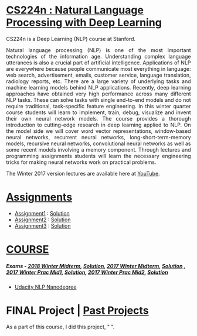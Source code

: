 # [CS224n : Natural Language Processing with Deep Learning](http://web.stanford.edu/class/cs224n/)

CS224n is a Deep Learning (NLP) course at Stanford.

<p align="justify">Natural language processing (NLP) is one of the most important technologies of the information age. Understanding complex language utterances is also a crucial part of artificial intelligence. Applications of NLP are everywhere because people communicate most everything in language: web search, advertisement, emails, customer service, language translation, radiology reports, etc. There are a large variety of underlying tasks and machine learning models behind NLP applications. Recently, deep learning approaches have obtained very high performance across many different NLP tasks. These can solve tasks with single end-to-end models and do not require traditional, task-specific feature engineering. In this winter quarter course students will learn to implement, train, debug, visualize and invent their own neural network models. The course provides a thorough introduction to cutting-edge research in deep learning applied to NLP. On the model side we will cover word vector representations, window-based neural networks, recurrent neural networks, long-short-term-memory models, recursive neural networks, convolutional neural networks as well as some recent models involving a memory component. Through lectures and programming assignments students will learn the necessary engineering tricks for making neural networks work on practical problems.</p>

The Winter 2017 version lectures are available here at [YouTube](https://www.youtube.com/watch?v=OQQ-W_63UgQ&list=PL3FW7Lu3i5Jsnh1rnUwq_TcylNr7EkRe6).

# [Assignments](http://web.stanford.edu/class/cs224n/assignments.html)

- [Assignment1](https://github.com/SKKSaikia/CS224n_NLP/tree/master/assignment/assignment1) : [Solution](https://github.com/SKKSaikia/CS224n_NLP/blob/master/assignment/assignment1/assignment1-solution.pdf)
- [Assignment2](https://drive.google.com/drive/folders/1IWVt1Fd5jd07K2hNtv_iFlfA5cqDkQOH?usp=sharing) : [Solution](https://drive.google.com/file/d/1vNOETmZ_vBI4FwxJEc1vqX0jVM3uNYP6/view?usp=sharing)
- [Assignment3](https://github.com/SKKSaikia/CS224n_NLP/tree/master/assignment/assignment3) : [Solution](https://github.com/SKKSaikia/CS224n_NLP/blob/master/assignment/assignment3/assignment3-soln.pdf)

# [COURSE](http://web.stanford.edu/class/cs224n/syllabus.html)

##### Exams - [2018 Winter Midterm](https://github.com/SKKSaikia/CS224n_NLP/blob/master/midterm/cs224n-midterm-2018.pdf), [Solution](https://github.com/SKKSaikia/CS224n_NLP/blob/master/midterm/cs224n-midterm-2018-solution.pdf), [2017 Winter Midterm](https://github.com/SKKSaikia/CS224n_NLP/blob/master/practice_midterm/cs224n-practice-midterm-3.pdf), [Solution](https://github.com/SKKSaikia/CS224n_NLP/blob/master/practice_midterm/cs224n-practice-midterm-3-sol.pdf) , [2017 Winter Prac Mid1](https://github.com/SKKSaikia/CS224n_NLP/blob/master/practice_midterm/cs224n-practice-midterm-1.pdf), [Solution](https://github.com/SKKSaikia/CS224n_NLP/blob/master/practice_midterm/cs224n-practice-midterm-1.pdf), [2017 Winter Prac Mid2](https://github.com/SKKSaikia/CS224n_NLP/blob/master/practice_midterm/cs224n-practice-midterm-2.pdf), [Solution](https://github.com/SKKSaikia/CS224n_NLP/blob/master/practice_midterm/cs224n-practice-midterm-2-sol.pdf)

- [Udacity NLP Nanodegree](https://github.com/SKKSaikia/NLPNanoD)

# FINAL Project | [Past Projects](http://web.stanford.edu/class/cs224n/reports.html)

As a part of this course, I did this project, " ".
